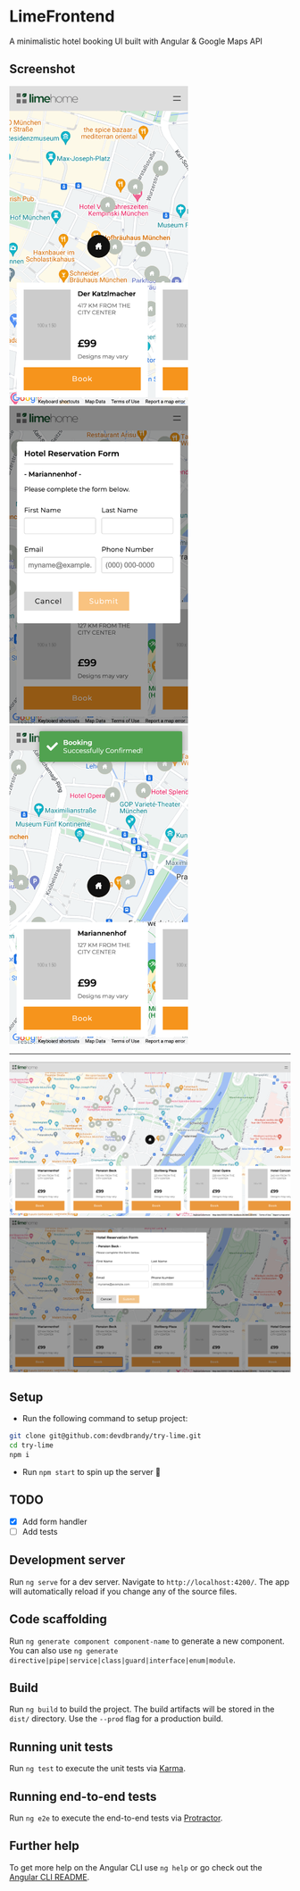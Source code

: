 # LimeFrontend

A minimalistic hotel booking UI built with Angular & Google Maps API

## Screenshot

<img src="/screenshots/screenshot-01.png" width="320" />
<img src="/screenshots/screenshot-02.png" width="320" />
<img src="/screenshots/screenshot-03.png" width="320" />

---

<img src="/screenshots/screenshot-07.png" />
<img src="/screenshots/screenshot-08.png" />

## Setup

- Run the following command to setup project:

```bash
git clone git@github.com:devdbrandy/try-lime.git
cd try-lime
npm i
```

- Run `npm start` to spin up the server 🚀

## TODO

- [x] Add form handler
- [ ] Add tests

## Development server

Run `ng serve` for a dev server. Navigate to `http://localhost:4200/`. The app will automatically reload if you change any of the source files.

## Code scaffolding

Run `ng generate component component-name` to generate a new component. You can also use `ng generate directive|pipe|service|class|guard|interface|enum|module`.

## Build

Run `ng build` to build the project. The build artifacts will be stored in the `dist/` directory. Use the `--prod` flag for a production build.

## Running unit tests

Run `ng test` to execute the unit tests via [Karma](https://karma-runner.github.io).

## Running end-to-end tests

Run `ng e2e` to execute the end-to-end tests via [Protractor](http://www.protractortest.org/).

## Further help

To get more help on the Angular CLI use `ng help` or go check out the [Angular CLI README](https://github.com/angular/angular-cli/blob/master/README.md).
